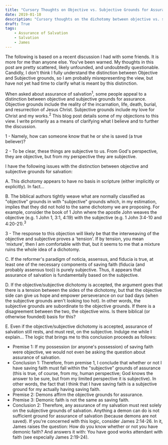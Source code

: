 ```yaml
---
title: "Cursory Thoughts on Objective vs. Subjective Grounds for Assurance of Salvation"
date: 2019-01-10
description: "Cursory thoughts on the dichotomy between objective vs. subjective grounds for assurance of salvation."
draft: True
tags:
    - Assurance of Salvation
    - Salvation
    - James
---
```


The following is based on a recent discussion I had with some friends. It is more for me than anyone else. You've been warned. My thoughts in this post are pretty scattered, likely unfounded, and undoubtedly questionable. Candidly, I don't think I fully understand the distinction between Objective and Subjective grounds, so I am probably misrepresenting the view, but have not yet had time to clarify what is meant by this distinction.

When asked about assurance of salvation<sup>1</sup>, some people appeal to a distinction between objective and subjective grounds for assurance. Objective grounds include the reality of the incarnation, life, death, burial, and resurrection of Jesus Christ. Subjective grounds include my love for Christ and my works.<sup>2</sup> This blog post details some of my objections to this view. I write primarily as a means of clarifying what I believe and to further the discussion.

<aside class="marginnote">
  <p><span class="noteNumber">1</span> - Namely, how can someone know that he or she is saved (a true believer)?</p>
  <span class="noteNumber">2</span> - To be clear, these things are subjective to us. From God's perspective, they are objective, but from my perspective they are subjective.
</aside>

I have the following issues with the distinction between objective and subjective grounds for salvation:

A. This dichotomy appears to have no basis in scripture (either implicitly or explicitly). In fact...

B. The biblical authors tightly weave what are normally classified as "objective" grounds in with "subjective" grounds which, in my estimation, implies that they did not hold to the same dichotomy we are proposing. For example, consider the book of 1 John where the apostle John weaves the objective (e.g. 1 John 1, 3:1, 4:19) with the subjective (e.g. 1 John 3:4-10 and 4:20-21).<sup>3</sup>

<aside class="marginnote">
  <span class="noteNumber">3</span> - The response to this objection will likely be that the interweaving of the objective and subjective proves a 'tension'. If by tension, you mean 'mixture', then I am comfortable with that, but it seems to me that a mixture ruins the whole idea of a dichotomy.
</aside>

C. If the reformer's paradigm of noticia, assensus, and fiducia is true, at least one of the necessary components of saving faith (fiducia (and probably assensus too)) is purely subjective. Thus, it appears that assurance of salvation is fundamentally based on the subjective.

D. If the objective/subjective dichotomy is accepted, the argument goes that there is a tension between the sides of the dichotomy, but that the objective side can give us hope and empower perseverance on our bad days (when the subjective grounds aren't looking too hot). In other words, the subjective grounds are subordinate to the objective grounds. If there is a disagreement between the two, the objective wins. Is there biblical (or otherwise founded) basis for this?<!-- <sup>4</sup> -->

<!-- <aside class="marginnote">
  <span class="noteNumber">4</span> - This reminds me of C.S. Lewis's "*Meditation in a Toolshed*" where he discusses the difference between looking along the light and at the beam of light. To answer the question, I think a solid argument that the subjective is subordinate to the objective can be made based on the limitations of human perception. This falls apart, however, in the case where a believer is having a bad day and would like to appeal to the objective rather than the subjective because in this case the problem is not a limitation of perception, but the fact that the objective grounds are more comfortable than the subjective grounds for the time being.
</aside> -->

E. Even if the objective/subjective dichotomy is accepted, assurance of salvation still rests, and must rest, on the subjective. Indulge me while I explain... The logic that brings me to this conclusion proceeds as follows:

  - Premise 1: If my possession (or anyone's possession) of saving faith were objective, we would not even be asking the question about assurance of salvation.
  - Conclusion 1: Therefore, from premise 1, I conclude that whether or not I have saving faith must fall within the "subjective" grounds of assurance (this is true, of course, from my, human perspective; God knows the answer to be sure, but from my limited perspective it is subjective). In other words, the fact that I think that I have saving faith is a subjective ground for my actually having saving faith.
  - Premise 2: Demons affirm the objective grounds for assurance.
  - Premise 3: Demonic faith is not the same as saving faith.
  - Conclusion 2: Therefore, any assurance of my salvation must rest solely on the subjective grounds of salvation. Anything a demon can do is not sufficient ground for assurance of salvation (because demons are not saved). If you're concerned with this logic, consider James 2:14-26. In it, James raises the question: How do you know whether or not you have demonic faith? And answers it with: You have good works attendant with faith (see especially James 2:19-24).
